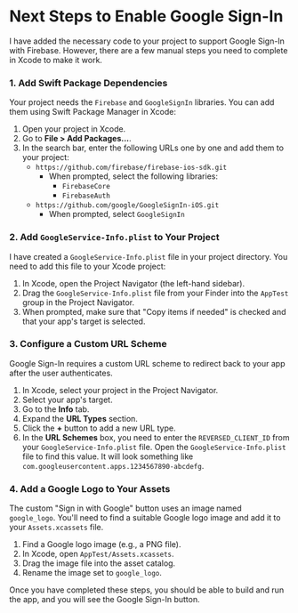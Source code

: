 # Next Steps to Enable Google Sign-In

I have added the necessary code to your project to support Google Sign-In with Firebase. However, there are a few manual steps you need to complete in Xcode to make it work.

### 1. Add Swift Package Dependencies

Your project needs the `Firebase` and `GoogleSignIn` libraries. You can add them using Swift Package Manager in Xcode:

1.  Open your project in Xcode.
2.  Go to **File > Add Packages...**.
3.  In the search bar, enter the following URLs one by one and add them to your project:
    *   `https://github.com/firebase/firebase-ios-sdk.git`
        *   When prompted, select the following libraries:
            *   `FirebaseCore`
            *   `FirebaseAuth`
    *   `https://github.com/google/GoogleSignIn-iOS.git`
        *   When prompted, select `GoogleSignIn`

### 2. Add `GoogleService-Info.plist` to Your Project

I have created a `GoogleService-Info.plist` file in your project directory. You need to add this file to your Xcode project:

1.  In Xcode, open the Project Navigator (the left-hand sidebar).
2.  Drag the `GoogleService-Info.plist` file from your Finder into the `AppTest` group in the Project Navigator.
3.  When prompted, make sure that "Copy items if needed" is checked and that your app's target is selected.

### 3. Configure a Custom URL Scheme

Google Sign-In requires a custom URL scheme to redirect back to your app after the user authenticates.

1.  In Xcode, select your project in the Project Navigator.
2.  Select your app's target.
3.  Go to the **Info** tab.
4.  Expand the **URL Types** section.
5.  Click the **+** button to add a new URL type.
6.  In the **URL Schemes** box, you need to enter the `REVERSED_CLIENT_ID` from your `GoogleService-Info.plist` file. Open the `GoogleService-Info.plist` file to find this value. It will look something like `com.googleusercontent.apps.1234567890-abcdefg`.

### 4. Add a Google Logo to Your Assets

The custom "Sign in with Google" button uses an image named `google_logo`. You'll need to find a suitable Google logo image and add it to your `Assets.xcassets` file.

1.  Find a Google logo image (e.g., a PNG file).
2.  In Xcode, open `AppTest/Assets.xcassets`.
3.  Drag the image file into the asset catalog.
4.  Rename the image set to `google_logo`.

Once you have completed these steps, you should be able to build and run the app, and you will see the Google Sign-In button.
